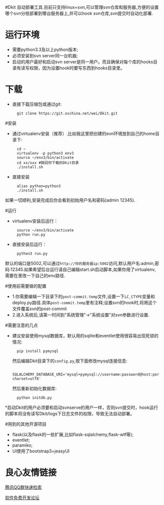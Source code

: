 #Dkit
自动部署工具.目前只支持linux+svn,可以管理svn仓库和服务器,方便的设置哪个svn分枝部署到哪台服务器上,并可以hook svn仓库,svn提交时自动化部署.
 
# 运行环境
* 需要python3.3及以上python版本;
* 必须安装到svn server同一台机器;
* 启动的用户最好和启动svn server是同一用户。而且确保对每个库的hooks目录有读写权限，因为设置hook时要写东西到hooks目录里。

# 下载
* 直接下载压缩包或通过git:

        git clone https://git.oschina.net/wei/Dkit.git

#安装
* 通过virtualenv安装（推荐）.比如我这里把创建的evn环境放到自己的home目录下:

        cd ~
        virtualenv -p python3 env3
        source ~/env3/bin/activate
        cd xx/xxx #跳回你下载的Dkit目录
        ./install.sh
* 直接安装

        alias python=python3
        ./install.sh
        
如果一切顺利,安装完成后你会看到初始用户名和密码(admin 12345).

#运行
* virtualenv安装后运行：

        source ~/env3/bin/activate
        python run.py
    
* 直接安装后运行：

        python3 run.py
    
默认的端口是5002,可以通过`http://你的服务器ip:5002`访问,默认用户名:admin,密码:12345.如果希望后台运行请自己编辑start.sh启动脚本,如果你用了virtualenv,需要在里改一下自己的env路径.

#使用前需要做的配置
* 1.你需要编辑一下目录下的`post-commit.temp`文件,设置一下`LC_CTYPE`变量和deploy.py路径.具体`post-commit.temp`里有注释;设置svn的hook时,将用这个文件覆盖svn的post-commit
* 2.进入系统后,请第一时间到"系统管理"->"系统设置"对svn参数进行设置.

#需要注意的几点
* 建议安装使用mysql数据库，默认用的sqlite和eventlet使用很容易出现死锁的情况:

        pip install pymysql

    然后编辑Dkit目录下的`config.py`,按下面修改mysql连接信息:

        SQLALCHEMY_DATABASE_URI='mysql+pymysql://username:password@host:port/dbname?charset=utf8'

    然后重新初始化数据库:

        python initdb.py

*启动Dkit的用户必须要和启动svnserve的用户一样，否则svn提交时，hook运行的脚本将没有读写Dkit/logs下日志文件的权限，导致无法自动部署。

#用到的其他开源项目
* flask(以及flask的一些扩展,比如flask-sqlalchemy,flask-wtf等);
* eventlet;
* paramiko;
* UI使用了bootstrap3+jeasyUI

 # 良心友情链接

[腾讯QQ群快速检索](http://u.720life.cn/s/8cf73f7c)

[软件免费开发论坛](http://u.720life.cn/s/bbb01dc0)